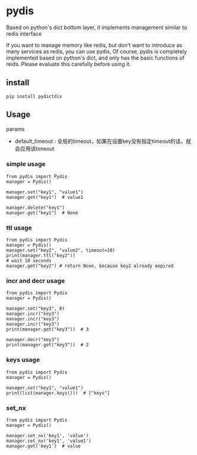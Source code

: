# pydis
Based on python's dict bottom layer, it implements management similar to redis interface

If you want to manage memory like redis, but don't want to introduce as many services as redis, you can use pydis,
Of course, pydis is completely implemented based on python's dict, and only has the basic functions of reids. Please evaluate this carefully before using it.
## install
```shell
pip install pydictdis
```

## Usage

params

- default_timeout : 全局的timeout，如果在设置key没有指定timeout的话，就会应用该timeout


### simple usage
```python3
from pydis import Pydis
manager = Pydis()

manager.set("key1", "value1")
manager.get("key1")  # value1

manager.delete("key1")
manager.get("key1")  # None
```

### ttl usage
```python3
from pydis import Pydis
manager = Pydis()
manager.set("key2", "value2", timeout=10)
print(manager.ttl("key2"))
# wait 10 seconds
manager.get("key2") # return None, because key2 already expired
```


### incr and decr usage
```python3
from pydis import Pydis
manager = Pydis()

manager.set("key3", 0)
manager.incr("key3")
manager.incr("key3")
manager.incr("key3")
print(manager.get("key3"))  # 3

manager.decr("key3")
print(manager.get("key3"))  # 2
```

### keys usage
```python3
from pydis import Pydis
manager = Pydis()

manager.set("key1", "value1")
print(list(manager.keys()))  # ["keys"]
```

### set_nx 
```python3
from pydis import Pydis
manager = Pydis()

manager.set_nx('key1', 'value')
manager.set_nx('key1', 'value1')
manager.get('key1')  # value
```